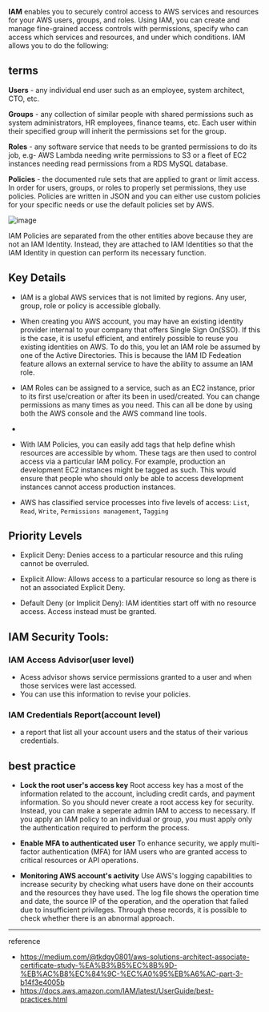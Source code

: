 
**IAM** enables you to securely control access to AWS services and resources for your AWS users, groups, and roles. Using IAM, you can create and manage fine-grained access controls with permissions, specify who can access which services and resources, and under which conditions. IAM allows you to do the following:

## terms

**Users** - any individual end user such as an employee, system architect, CTO, etc.

**Groups** - any collection of similar people with shared permissions such as system administrators, HR employees, finance teams, etc. Each user within their specified group will inherit the permissions set for the group.

**Roles** - any software service that needs to be granted permissions to do its job, e.g- AWS Lambda needing write permissions to S3 or a fleet of EC2 instances needing read permissions from a RDS MySQL database.

**Policies** - the documented rule sets that are applied to grant or limit access. In order for users, groups, or roles to properly set permissions, they use policies. Policies are written in JSON and you can either use custom policies for your specific needs or use the default policies set by AWS.

![image](https://github.com/rlaisqls/rlaisqls/assets/81006587/10ceb062-91ea-4921-a845-1932b4b272c2)

IAM Policies are separated from the other entities above because they are not an IAM Identity. Instead, they are attached to IAM Identities so that the IAM Identity in question can perform its necessary function.

## Key Details

- IAM is a global AWS services that is not limited by regions. Any user, group, role or policy is accessible globally.
  
- When creating you AWS account, you may have an existing identity provider internal to your company that offers Single Sign On(SSO). If this is the case, it is useful efficient, and entirely possible to reuse you existing identities on AWS. To do this, you let an IAM role be assumed by one of the Active Directories. This is because the IAM ID Fedeation feature allows an external service to have the ability to assume an IAM role.
  
- IAM Roles can be assigned to a service, such as an EC2 instance, prior to its first use/creation or after its been in used/created. You can change permissions as many times as you need. This can all be done by using both the AWS console and the AWS command line tools.
- 
- With IAM Policies, you can easily add tags that help define whish resources are accessible by whom. These tags are then used to control access via a particular IAM policy. For example, production an development EC2 instances might be tagged as such. This would ensure that people who should only be able to access development instances cannot access production instances.

- AWS has classified service processes into five levels of access: `List`, `Read`, `Write`, `Permissions management`, `Tagging `

## Priority Levels

- Explicit Deny: Denies access to a particular resource and this ruling cannot be overruled.

- Explicit Allow: Allows access to a particular resource so long as there is not an associated Explicit Deny.

- Default Deny (or Implicit Deny): IAM identities start off with no resource access. Access instead must be granted.

## IAM Security Tools:

### IAM Access Advisor(user level)
- Acess advisor shows service permissions granted to a user and when those services were last accessed.
- You can use this information to revise your policies.

### IAM Credentials Report(account level)
- a report that list all your account users and the status of their various credentials.

## best practice

- **Lock the root user's access key**
    Root access key has a most of the information related to the account, including credit cards, and payment information. So you should never create a root access key for security.
    Instead, you can make a seperate admin IAM to access to necessary.  If you apply an IAM policy to an individual or group, you must apply only the authentication required to perform the process.

- **Enable MFA to authenticated user**
    To enhance security, we apply multi-factor authentication (MFA) for IAM users who are granted access to critical resources or API operations.

- **Monitoring AWS account's activity**
    Use AWS's logging capabilities to increase security by checking what users have done on their accounts and the resources they have used.
    The log file shows the operation time and date, the source IP of the operation, and the operation that failed due to insufficient privileges. Through these records, it is possible to check whether there is an abnormal approach.
    

---
reference
- https://medium.com/@tkdgy0801/aws-solutions-architect-associate-certificate-study-%EA%B3%B5%EC%8B%9D-%EB%AC%B8%EC%84%9C-%EC%A0%95%EB%A6%AC-part-3-b14f3e4005b
- https://docs.aws.amazon.com/IAM/latest/UserGuide/best-practices.html